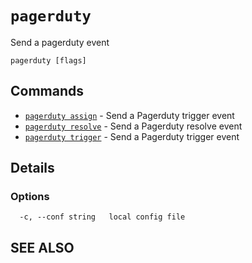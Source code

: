 # `pagerduty`

Send a pagerduty event

```text
pagerduty [flags]
```
## Commands

* [`pagerduty assign`](pagerduty_assign.md)	 - Send a Pagerduty trigger event
* [`pagerduty resolve`](pagerduty_resolve.md)	 - Send a Pagerduty resolve event
* [`pagerduty trigger`](pagerduty_trigger.md)	 - Send a Pagerduty trigger event

## Details



### Options

```text
  -c, --conf string   local config file
```

## SEE ALSO

